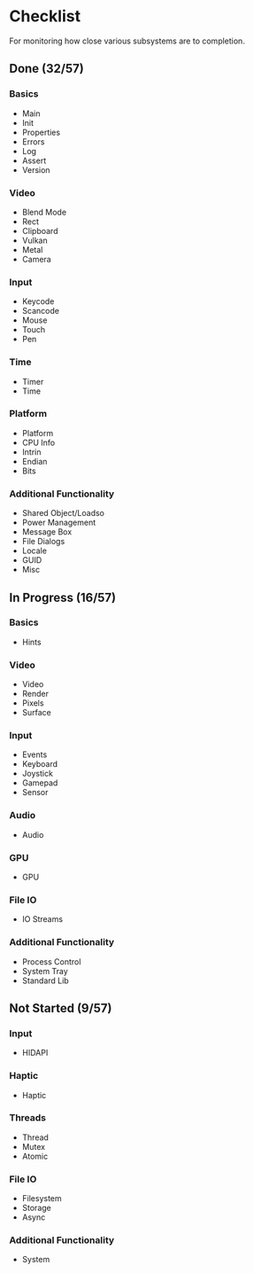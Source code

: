 # Checklist
For monitoring how close various subsystems are to completion.

## Done (32/57)

### Basics
* Main
* Init
* Properties
* Errors
* Log
* Assert
* Version

### Video
* Blend Mode
* Rect
* Clipboard
* Vulkan
* Metal
* Camera

### Input
* Keycode
* Scancode
* Mouse
* Touch
* Pen

### Time
* Timer
* Time

### Platform
* Platform
* CPU Info
* Intrin
* Endian
* Bits

### Additional Functionality
* Shared Object/Loadso
* Power Management
* Message Box
* File Dialogs
* Locale
* GUID
* Misc

## In Progress (16/57)

### Basics
* Hints

### Video
* Video
* Render
* Pixels
* Surface

### Input
* Events
* Keyboard
* Joystick
* Gamepad
* Sensor

### Audio
* Audio

### GPU
* GPU

### File IO
* IO Streams

### Additional Functionality
* Process Control
* System Tray
* Standard Lib

## Not Started (9/57)

### Input
* HIDAPI

### Haptic
* Haptic

### Threads
* Thread
* Mutex
* Atomic

### File IO
* Filesystem
* Storage
* Async

### Additional Functionality
* System

